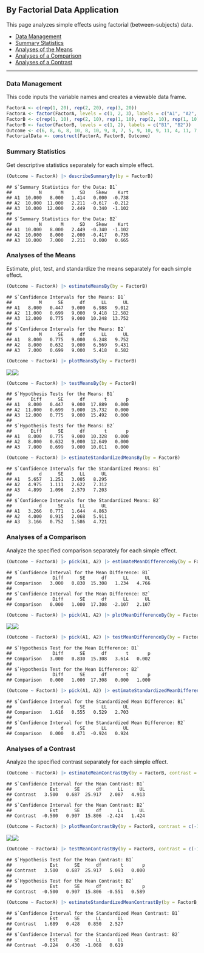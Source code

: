 
## By Factorial Data Application

This page analyzes simple effects using factorial (between-subjects)
data.

- [Data Management](#data-management)
- [Summary Statistics](#summary-statistics)
- [Analyses of the Means](#analyses-of-the-means)
- [Analyses of a Comparison](#analyses-of-a-comparison)
- [Analyses of a Contrast](#analyses-of-a-contrast)

------------------------------------------------------------------------

### Data Management

This code inputs the variable names and creates a viewable data frame.

``` r
FactorA <- c(rep(1, 20), rep(2, 20), rep(3, 20))
FactorA <- factor(FactorA, levels = c(1, 2, 3), labels = c("A1", "A2", "A3"))
FactorB <- c(rep(1, 10), rep(2, 10), rep(1, 10), rep(2, 10), rep(1, 10), rep(2, 10))
FactorB <- factor(FactorB, levels = c(1, 2), labels = c("B1", "B2"))
Outcome <- c(6, 8, 6, 8, 10, 8, 10, 9, 8, 7, 5, 9, 10, 9, 11, 4, 11, 7, 6, 8, 7, 13, 11, 10, 13, 8, 11, 14, 12, 11, 7, 8, 7, 11, 10, 7, 8, 4, 8, 10, 9, 16, 11, 12, 15, 13, 9, 14, 11, 10, 8, 6, 8, 11, 5, 7, 9, 3, 6, 7)
FactorialData <- construct(FactorA, FactorB, Outcome)
```

### Summary Statistics

Get descriptive statistics separately for each simple effect.

``` r
(Outcome ~ FactorA) |> describeSummaryBy(by = FactorB)
```

    ## $`Summary Statistics for the Data: B1`
    ##          N       M      SD    Skew    Kurt
    ## A1  10.000   8.000   1.414   0.000  -0.738
    ## A2  10.000  11.000   2.211  -0.617  -0.212
    ## A3  10.000  12.000   2.449   0.340  -1.102
    ## 
    ## $`Summary Statistics for the Data: B2`
    ##          N       M      SD    Skew    Kurt
    ## A1  10.000   8.000   2.449  -0.340  -1.102
    ## A2  10.000   8.000   2.000  -0.417   0.735
    ## A3  10.000   7.000   2.211   0.000   0.665

### Analyses of the Means

Estimate, plot, test, and standardize the means separately for each
simple effect.

``` r
(Outcome ~ FactorA) |> estimateMeansBy(by = FactorB)
```

    ## $`Confidence Intervals for the Means: B1`
    ##          M      SE      df      LL      UL
    ## A1   8.000   0.447   9.000   6.988   9.012
    ## A2  11.000   0.699   9.000   9.418  12.582
    ## A3  12.000   0.775   9.000  10.248  13.752
    ## 
    ## $`Confidence Intervals for the Means: B2`
    ##          M      SE      df      LL      UL
    ## A1   8.000   0.775   9.000   6.248   9.752
    ## A2   8.000   0.632   9.000   6.569   9.431
    ## A3   7.000   0.699   9.000   5.418   8.582

``` r
(Outcome ~ FactorA) |> plotMeansBy(by = FactorB)
```

![](figures/By-Factorial-Means-1.png)<!-- -->![](figures/By-Factorial-Means-2.png)<!-- -->

``` r
(Outcome ~ FactorA) |> testMeansBy(by = FactorB)
```

    ## $`Hypothesis Tests for the Means: B1`
    ##       Diff      SE      df       t       p
    ## A1   8.000   0.447   9.000  17.889   0.000
    ## A2  11.000   0.699   9.000  15.732   0.000
    ## A3  12.000   0.775   9.000  15.492   0.000
    ## 
    ## $`Hypothesis Tests for the Means: B2`
    ##       Diff      SE      df       t       p
    ## A1   8.000   0.775   9.000  10.328   0.000
    ## A2   8.000   0.632   9.000  12.649   0.000
    ## A3   7.000   0.699   9.000  10.011   0.000

``` r
(Outcome ~ FactorA) |> estimateStandardizedMeansBy(by = FactorB)
```

    ## $`Confidence Intervals for the Standardized Means: B1`
    ##          d      SE      LL      UL
    ## A1   5.657   1.251   3.005   8.295
    ## A2   4.975   1.111   2.622   7.312
    ## A3   4.899   1.096   2.579   7.203
    ## 
    ## $`Confidence Intervals for the Standardized Means: B2`
    ##          d      SE      LL      UL
    ## A1   3.266   0.771   1.644   4.863
    ## A2   4.000   0.915   2.068   5.911
    ## A3   3.166   0.752   1.586   4.721

### Analyses of a Comparison

Analyze the specified comparison separately for each simple effect.

``` r
(Outcome ~ FactorA) |> pick(A1, A2) |> estimateMeanDifferenceBy(by = FactorB)
```

    ## $`Confidence Interval for the Mean Difference: B1`
    ##               Diff      SE      df      LL      UL
    ## Comparison   3.000   0.830  15.308   1.234   4.766
    ## 
    ## $`Confidence Interval for the Mean Difference: B2`
    ##               Diff      SE      df      LL      UL
    ## Comparison   0.000   1.000  17.308  -2.107   2.107

``` r
(Outcome ~ FactorA) |> pick(A1, A2) |> plotMeanDifferenceBy(by = FactorB)
```

![](figures/By-Factorial-Comparison-1.png)<!-- -->![](figures/By-Factorial-Comparison-2.png)<!-- -->

``` r
(Outcome ~ FactorA) |> pick(A1, A2) |> testMeanDifferenceBy(by = FactorB)
```

    ## $`Hypothesis Test for the Mean Difference: B1`
    ##               Diff      SE      df       t       p
    ## Comparison   3.000   0.830  15.308   3.614   0.002
    ## 
    ## $`Hypothesis Test for the Mean Difference: B2`
    ##               Diff      SE      df       t       p
    ## Comparison   0.000   1.000  17.308   0.000   1.000

``` r
(Outcome ~ FactorA) |> pick(A1, A2) |> estimateStandardizedMeanDifferenceBy(by = FactorB)
```

    ## $`Confidence Interval for the Standardized Mean Difference: B1`
    ##                  d      SE      LL      UL
    ## Comparison   1.616   0.555   0.529   2.703
    ## 
    ## $`Confidence Interval for the Standardized Mean Difference: B2`
    ##                  d      SE      LL      UL
    ## Comparison   0.000   0.471  -0.924   0.924

### Analyses of a Contrast

Analyze the specified contrast separately for each simple effect.

``` r
(Outcome ~ FactorA) |> estimateMeanContrastBy(by = FactorB, contrast = c(-1, .5, .5))
```

    ## $`Confidence Interval for the Mean Contrast: B1`
    ##              Est      SE      df      LL      UL
    ## Contrast   3.500   0.687  25.917   2.087   4.913
    ## 
    ## $`Confidence Interval for the Mean Contrast: B2`
    ##              Est      SE      df      LL      UL
    ## Contrast  -0.500   0.907  15.806  -2.424   1.424

``` r
(Outcome ~ FactorA) |> plotMeanContrastBy(by = FactorB, contrast = c(-1, .5, .5))
```

![](figures/By-Factorial-Contrast-1.png)<!-- -->![](figures/By-Factorial-Contrast-2.png)<!-- -->

``` r
(Outcome ~ FactorA) |> testMeanContrastBy(by = FactorB, contrast = c(-1, .5, .5))
```

    ## $`Hypothesis Test for the Mean Contrast: B1`
    ##              Est      SE      df       t       p
    ## Contrast   3.500   0.687  25.917   5.093   0.000
    ## 
    ## $`Hypothesis Test for the Mean Contrast: B2`
    ##              Est      SE      df       t       p
    ## Contrast  -0.500   0.907  15.806  -0.551   0.589

``` r
(Outcome ~ FactorA) |> estimateStandardizedMeanContrastBy(by = FactorB, contrast = c(-1, .5, .5))
```

    ## $`Confidence Interval for the Standardized Mean Contrast: B1`
    ##              Est      SE      LL      UL
    ## Contrast   1.689   0.428   0.850   2.527
    ## 
    ## $`Confidence Interval for the Standardized Mean Contrast: B2`
    ##              Est      SE      LL      UL
    ## Contrast  -0.224   0.430  -1.068   0.619
